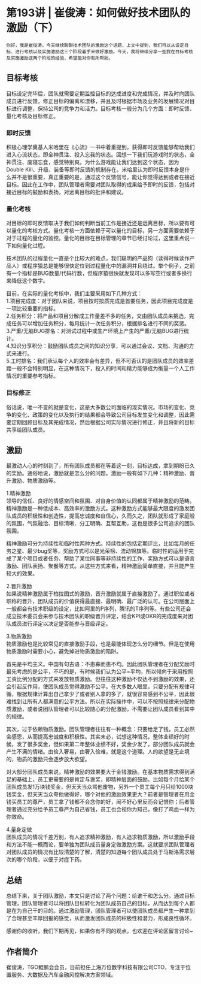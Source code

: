 # 第193讲 | 崔俊涛：如何做好技术团队的激励（下）

    你好，我是崔俊涛，今天继续聊聊技术团队的激励这个话题，上文中提到，我们可以从设定目标、进行考核以及实施激励这三个阶段着手来做好激励。今天，我将继续分享一些我在目标考核及实施激励这两个阶段的经验，希望能对你有所帮助。

## 目标考核

目标设定完毕后，团队就需要定期监控目标的达成进度和完成情况，并及时向团队成员进行反馈，修正目标的偏离和漂移，并且及时根据市场及业务的发展情况对目标进行调整，保持公司的竞争力和活力。目标考核一般分为几个方面：即时反馈、量化考核及目标修正。

### 即时反馈

积极心理学奠基人米哈里在《心流》一书中着重提到，获得即时反馈能够帮助我们进入心流状态，即全神贯注、投入忘我的状态。回想一下我们玩游戏时的状态，全神贯注、废寝忘食，感觉特别爽。为什么游戏能让我们达到这个状态，因为Double Kill、升级、装备等即时反馈的机制存在。米哈里认为即时反馈本身是什么并不是很重要，真正重要的是，通过这个反馈信号，能让你觉得达到或者在接近目标。因此在工作中，团队管理者需要对团队取得的成果给予即时的反馈，包括对接近目标的鼓励和表扬，对远离目标的批评和建议。

### 量化考核

对目标的即时反馈取决于我们如何判断当前工作是接近还是远离目标，所以要有可以量化的考核方式。量化考核一方面依赖于可以量化的目标，另一方面需要依赖于对于过程的量化的监控。量化的目标在目标管理的章节已经讨论过，这里重点说一下如何量化过程。

技术团队的过程量化一直是个比较大的难点，我们聪明的产品狗（读得时候读作产品人）或程序猿总是能够很快定位到过程量化中的漏洞并且绕过。举个例子，之前有一个指标是BUG数量/代码行数，但程序猿很快就发现可以多写空行或者多换行来降低这个数字。

目前，在实际的量化考核中，我们主要采用如下几种方式：  
1.项目完成度：对于团队来说，项目按时按质完成是首要任务，因此项目完成度是一项比较重要的指标。  
2.任务积分：将产品和项目分解成工作量差不多的任务，交由团队成员来挑选，完成任务可以增加任务积分，每月统计一次任务积分，根据排名进行不同的奖惩。  
3.严重/无脑BUG排名：对测试过程中或生产环境上产生的严重/无脑BUG进行统计。  
4.知识分享积分：鼓励团队成员之间的知识分享，可以通过会议、文档、沟通的方式来进行。  
5.工时排名：我们承认每个人的效率会有差异，但不可否认的是团队成员的效率差距一般不会特别明显，在这种情况下，投入的时间和精力能够成为衡量一个人工作情况的重要参考指标。

### 目标修正

俗话说，唯一不变的就是变化，这是大多数公司面临的现实情况。市场的变化、竞争的变化、政策的变化以及执行的结果都会导致公司目标发生变化和调整，因此需要定期回顾目标及其完成情况，然后根据公司实际情况进行修正，并且将新的目标共享给团队成员。

## 激励

最激动人心的时刻到了，所有团队成员都在等着这一刻，目标达成，拿到期盼已久的奖励。通俗地说，激励就是怎么分的问题。激励一般有如下几种：精神激励、晋升激励、物质激励等。

1.精神激励  
领导的信任、良好的情感空间和氛围、对自身价值的认同都属于精神激励的范畴。精神激励是一种低成本、高效率的激励方式。这种激励方式能够最大限度的激发团队成员的积极性和创造性，提高忠诚度和自信心，久而久之，团队就形成了家庭般的氛围，气氛融洽、目标清晰、分工明确、互帮互助，这也是很多公司追求的团队氛围。

精神激励可分为持续性和临时性两种方式。持续性的包括定期评比，比如每月的任务之星、最少bug奖等，奖励方式可以是光荣榜、流动锦旗等。临时性的适用于完成了某个项目或者任务、帮助了某位同事等非持续性的工作，奖励方式可以是语言激励、团队表扬、聚餐等方式。从这些方式来看，精神激励简单直接，并且能产生较大的效果。

2.晋升激励  
如果说精神激励属于柏拉图式的激励，晋升激励就属于直接激励了。通过职位或者职称的晋升，团队成员的价值获得最直接、最明确、最广泛的认可。在公司层面上一般都会有技术职级的设定，比如阿里的P序列，腾讯的T序列等。有些公司还会成立技术委员会来参与技术团队的职级晋升评定，结合KPI或OKR的完成度来对团队成员进行评定以决定是否能参与晋级评定。

3.物质激励  
物质激励也是比较常见的直接激励手段，也是最能体现怎么分的细节。但是在使用物质激励时需要小心，避免掉进物质激励的陷阱。

首先是平均主义。中国有句古语：不患寡而患不均。因此团队管理者在分配奖励时最先考虑的是公平，不巧的是，有时候我们认为公平=平均，所以倾向于采用按照工资比例分配的方式来发放物质激励。但往往这种激励不仅达不到激励的效果，还会引起反作用，使团队成员觉得激励不公平。在大多数人眼里，只要分配有规律可循，根据规律计算出自己拿少了或者别人拿的多了，就很容易感到不公平，因此很难找到让所有人都满意的公平方法。所以在实际操作中，可以不按照规律来分配物质激励，或者说团队管理者可以比较随心的分配激励，不需要让团队成员看到其中的规律。

其次，过于依赖物质激励。团队管理者往往有一种概念：只要给足了钱，员工必然会感恩，从而提高忠诚度和积极性。其实未必，试想这种情况，整体业绩好的时候，发了很多奖金，但如果第二年整体业绩不好，奖金少发了，部分团队成员就会产生不满的情绪。由俭入奢易，由奢入俭难，就是这个道理。人的欲望是无止境的，物质的激励只会逐步放大欲望。

对大部分团队成员来说，精神激励的效果要大于金钱激励。在基本物质需求得到满足的基础上，员工更需要的是肯定与褒奖，即精神层面的鼓励。比如每个月给某个团队成员发1万块钱奖金，但天天当众骂他废物，另外一个员工每个月只给1000块钱奖金，但天天当众夸他做得好，哪个对他的激励效果更大？前者是管理者在用金钱买员工的尊严，员工拿了钱都不会念你的好，闹不好心里反而会记恨你；后者管理者通过充分给予员工尊严为自己省钱，员工也会视你为知己，像打了鸡血一样为你效命。

4.量身定做  
团队成员的情况千差万别，有人追求精神激励，有人追求物质激励，所以激励手段和方法不能一概而论，要单独为团队成员量身定做激励方案。这就要求团队管理者对团队成员的情况有比较清楚的了解，清楚的知道每个团队成员处于马斯洛需求层次的哪个阶段，以便于对症下药。

## 总结

总结下来，关于团队激励，本文只是讨论了两个问题：给谁干和怎么分。通过目标管理，团队管理者可以将团队目标转化为团队成员自己的目标，从而达到每个人都是在为自己干的目的。通过激励管理，团队管理者可以使团队成员都产生一种拿到了合理甚至丰厚回报的感觉，从而激发团队成员的积极性和潜力，形成良性循环。

感谢你的收听，我们下期再见，如果你有不同的观点，也欢迎在评论区留言讨论~

## 作者简介

崔俊涛，TGO鲲鹏会会员，目前担任上海万位数字科技有限公司CTO，专注于位置服务、大数据及汽车金融风控解决方案领域。
    